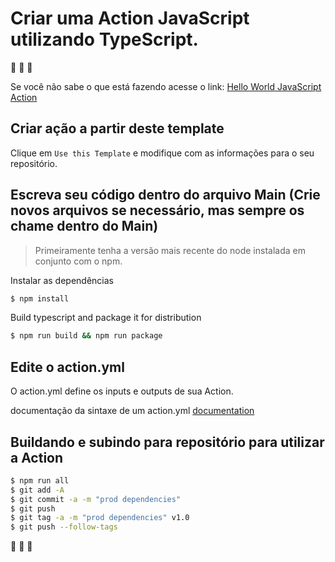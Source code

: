 # Criar uma Action JavaScript utilizando TypeScript.

:rocket: :rocket: :rocket:

Se você não sabe o que está fazendo acesse o link: [Hello World JavaScript Action](https://github.com/actions/hello-world-javascript-action)

## Criar ação a partir deste template

Clique em `Use this Template` e modifique com as informações para o seu repositório.

## Escreva seu código dentro do arquivo Main (Crie novos arquivos se necessário, mas sempre os chame dentro do Main)

> Primeiramente tenha a versão mais recente do node instalada em conjunto com o npm.

Instalar as dependências

```bash
$ npm install
```

Build typescript and package it for distribution

```bash
$ npm run build && npm run package
```

## Edite o action.yml

O action.yml define os inputs e outputs de sua Action.

documentação da sintaxe de um action.yml [documentation](https://help.github.com/en/articles/metadata-syntax-for-github-actions)

## Buildando e subindo para repositório para utilizar a Action

```bash
$ npm run all
$ git add -A
$ git commit -a -m "prod dependencies"
$ git push
$ git tag -a -m "prod dependencies" v1.0
$ git push --follow-tags
```

:rocket: :rocket: :rocket:
